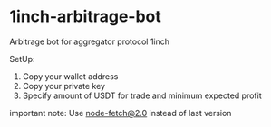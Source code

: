 # 1inch-arbitrage-bot
Arbitrage bot for aggregator protocol 1inch

SetUp:
1. Copy your wallet address
2. Copy your private key
3. Specify amount of USDT for trade and minimum expected profit

important note:
Use node-fetch@2.0 instead of last version 
